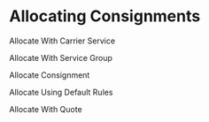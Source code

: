 # Allocating Consignments

Allocate With Carrier Service

Allocate With Service Group

Allocate Consignment

Allocate Using Default Rules

Allocate With Quote


<script src="../../scripts/requesttabs.js"></script>
<script src="../../scripts/responsetabs.js"></script>
<script src="../../scripts/copy.js"></script>